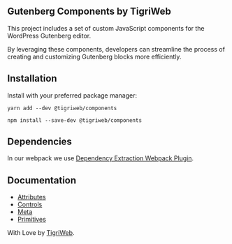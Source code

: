 ## Gutenberg Components by TigriWeb

This project includes a set of custom JavaScript components for the WordPress Gutenberg editor.

By leveraging these components, developers can streamline the process of creating and customizing Gutenberg blocks more efficiently.

## Installation

Install with your preferred package manager:

```
yarn add --dev @tigriweb/components
```

```
npm install --save-dev @tigriweb/components
```

## Dependencies

In our webpack we use [Dependency Extraction Webpack Plugin](https://www.npmjs.com/package/@wordpress/dependency-extraction-webpack-plugin).

## Documentation

* [Attributes](https://tigriweb.gitbook.io/components/attributes)
* [Controls](https://tigriweb.gitbook.io/components/controls)
* [Meta](https://tigriweb.gitbook.io/components/meta)
* [Primitives](https://tigriweb.gitbook.io/components/primitives)

With Love by [TigriWeb](https://tigriweb.com/ "TigriWeb").
